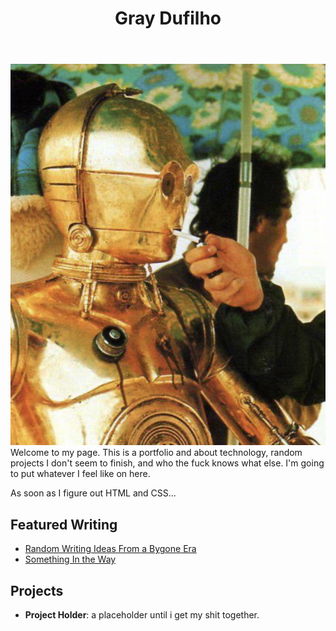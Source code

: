 ﻿---
title: Gray Dufilho
layout: layout.njk
---

![This is me](./images/c3po_smoking.jpg) 
Welcome to my page. This is a portfolio and about technology, random projects I don't seem to finish, and who the fuck knows what else. I'm going to put whatever I feel like on here. 

As soon as I figure out HTML and CSS...

## Featured Writing

- [Random Writing Ideas From a Bygone Era](/writing/uhhhidk/)
- [Something In the Way](/writing/something/)

## Projects

- **Project Holder**: a placeholder until i get my shit together.


